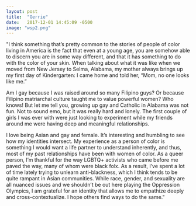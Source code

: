 ```yaml
---
layout: post
title:  "Gerrie"
date:   2017-12-01 14:45:09 -0500
image: "wsp2.png"
---
```

"I think something that’s pretty common to the stories of people of color living in America is the fact that even at a young age, you are somehow able to discern you are in some way different, and that it has something to do with the color of your skin. When talking about what it was like when we moved from New Jersey to Selma, Alabama, my mother always brings up my first day of Kindergarten: I came home and told her, “Mom, no one looks like me.”

Am I gay because I was raised around so many Filipino guys? Or because Filipino matriarchal culture taught me to value powerful women? Who knows! But let me tell you, growing up gay and Catholic in Alabama was not fun. Not to sound emo, but it was really hard and lonely. The first couple of girls I was ever with were just looking to experiment while my friends around me were having deep and meaningful relationships.

I love being Asian and gay and female. It’s interesting and humbling to see how my identities intersect. My experience as a person of color is something I would want a life partner to understand inherently, and thus, most of my past relationships have been with women of color. As a queer person, I’m thankful for the way LGBTQ+ activists who came before me paved the way, many of whom were black folx. As a result, I’ve spent a lot of time lately trying to unlearn anti-blackness, which I think  tends to be quite rampant in Asian communities. While race, gender, and sexuality are all nuanced issues and we shouldn’t be out here playing the Oppression Olympics, I am grateful for an identity that allows me to empathize deeply and cross-contextualize. I hope others find ways to do the same."
